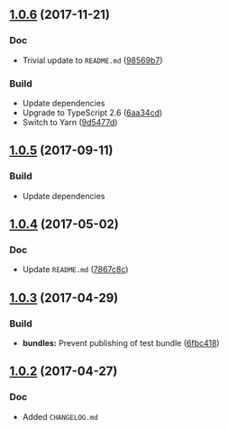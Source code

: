 <a name="1.0.6"></a>
## [1.0.6](https://github.com/cartant/firebase-key/compare/v1.0.5...v1.0.6) (2017-11-21)

### Doc

* Trivial update to `README.md` ([98569b7](https://github.com/cartant/firebase-key/commit/98569b7))

### Build

* Update dependencies
* Upgrade to TypeScript 2.6 ([6aa34cd](https://github.com/cartant/firebase-key/commit/6aa34cd))
* Switch to Yarn ([9d5477d](https://github.com/cartant/firebase-key/commit/9d5477d))

<a name="1.0.5"></a>
## [1.0.5](https://github.com/cartant/firebase-key/compare/v1.0.4...v1.0.5) (2017-09-11)

### Build

* Update dependencies

<a name="1.0.4"></a>
## [1.0.4](https://github.com/cartant/firebase-key/compare/v1.0.3...v1.0.4) (2017-05-02)

### Doc

* Update `README.md` ([7867c8c](https://github.com/cartant/firebase-key/commit/7867c8c))

<a name="1.0.3"></a>
## [1.0.3](https://github.com/cartant/firebase-key/compare/v1.0.2...v1.0.3) (2017-04-29)

### Build

* **bundles:** Prevent publishing of test bundle ([6fbc418](https://github.com/cartant/firebase-key/commit/6fbc418))

<a name="1.0.2"></a>
## [1.0.2](https://github.com/cartant/firebase-key/compare/v1.0.1...v1.0.2) (2017-04-27)

### Doc

* Added `CHANGELOG.md`
